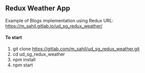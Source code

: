 ## Redux Weather App

Example of Blogs implementation using Redux
URL: https://m_sahil.gitlab.io/ud_sg_redux_weather/

#### To start

1. git clone https://gitlab.com/m_sahil/ud_sg_redux_weather.git
2. cd ud_sg_redux_weather
3. npm install
4. npm start
